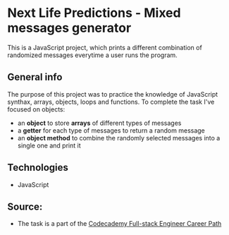# Next Life Predictions - Mixed messages generator
This is a JavaScript project, which prints a different combination of randomized messages everytime a user runs the program.

## General info
The purpose of this project was to practice the knowledge of JavaScript synthax, arrays, objects, loops and functions.
To complete the task I've focused on objects:
* an __object__ to store __arrays__ of different types of messages
* a __getter__ for each type of messages to return a random message
* an __object method__ to combine the randomly selected messages into a single one and print it

## Technologies
* JavaScript

## Source:
* The task is a part of the [Codecademy Full-stack Engineer Career Path](https://www.codecademy.com/learn/paths/full-stack-engineer-career-path)


